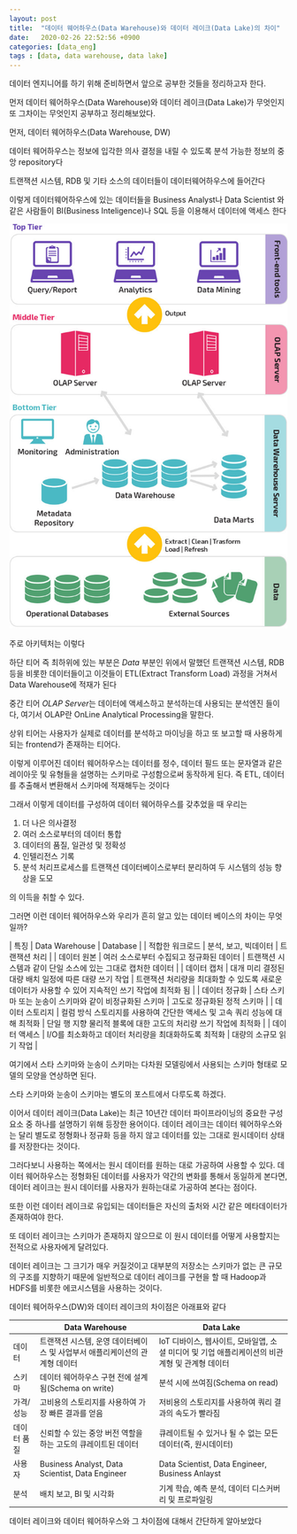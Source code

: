 ```yaml
---
layout: post
title:  "데이터 웨어하우스(Data Warehouse)와 데이터 레이크(Data Lake)의 차이"
date:   2020-02-26 22:52:56 +0900
categories: [data_eng]
tags : [data, data warehouse, data lake]
---
```

데이터 엔지니어를 하기 위해 준비하면서 앞으로 공부한 것들을 정리하고자 한다.

먼저 데이터 웨어하우스(Data Warehouse)와 데이터 레이크(Data Lake)가 무엇인지 또 그차이는 무엇인지 공부하고 정리해보았다.

<!--more-->

먼저, 데이터 웨어하우스(Data Warehouse, DW)

데이터 웨어하우스는 정보에 입각한 의사 결정을 내릴 수 있도록 분석 가능한 정보의 중앙 repository다

트랜잭션 시스템, RDB 및 기타 소스의 데이터들이 데이터웨어하우스에 들어간다

이렇게 데이터웨어하우스에 있는 데이터들을 Business Analyst나 Data Scientist 와 같은 사람들이 BI(Business Inteligence)나 SQL 등을 이용해서 데이터에 액세스 한다

![Data Warehouse Architecture](/files/datawarehouse-architecture.jpg)

주로 아키텍처는 이렇다

하단 티어 즉 최하위에 있는 부분은 *Data* 부분인 위에서 말했던 트랜잭션 시스템, RDB 등을 비롯한 데이터들이고 이것들이 ETL(Extract Transform Load) 과정을 거쳐서 Data Warehouse에 적재가 된다

중간 티어 *OLAP Server*는 데이터에 액세스하고 분석하는데 사용되는 분석엔진 들이다, 여기서 OLAP란 OnLine Analytical Processing을 말한다.

상위 티어는 사용자가 실제로 데이터를 분석하고 마이닝을 하고 또 보고할 때 사용하게 되는 frontend가 존재하는 티어다.

이렇게 이루어진 데이터 웨어하우스는 데이터를 정수, 데이터 필드 또는 문자열과 같은 레이아웃 및 유형들을 설명하는 스키마로 구성함으로써 동작하게 된다. 즉 ETL, 데이터를 추출해서 변환해서 스키마에 적재해두는 것이다

그래서 이렇게 데이터를 구성하여 데이터 웨어하우스를 갖추었을 때 우리는

1. 더 나은 의사결정
1. 여러 소스로부터의 데이터 통합
1. 데이터의 품질, 일관성 및 정확성
1. 인텔리전스 기록
1. 분석 처리프로세스를 트랜잭션 데이터베이스로부터 분리하여 두 시스템의 성능 향상을 도모

의 이득을 취할 수 있다.

그러면 이런 데이터 웨어하우스와 우리가 흔히 알고 있는 데이터 베이스의 차이는 무엇일까?

| 특징 | Data Warehouse | Database |
| 적합한 워크로드 | 분석, 보고, 빅데이터 | 트랜잭션 처리 |
| 데이터 원본 | 여러 소스로부터 수집되고 정규화된 데이터 | 트랜잭션 시스템과 같이 단일 소스에 있는 그대로 캡처한 데이터 |
| 데이터 캡처 | 대개 미리 결정된 대량 배치 일정에 따른 대량 쓰기 작업 | 트랜잭션 처리량을 최대화할 수 있도록 새로운 데이터가 사용할 수 있어 지속적인 쓰기 작업에 최적화 됨 |
| 데이터 정규화 | 스타 스키마 또는 눈송이 스키마와 같이 비정규화된 스키마 | 고도로 정규화된 정적 스키마 |
| 데이터 스토리지 | 컬럼 방식 스토리지를 사용하여 간단한 액세스 및 고속 쿼리 성능에 대해 최적화 | 단일 행 지향 물리적 블록에 대한 고도의 처리량 쓰기 작업에 최적화 |
| 데이터 액세스 |  I/O를 최소화하고 데이터 처리량을 최대화하도록 최적화 | 대량의 소규모 읽기 작업 |

여기에서 스타 스키마와 눈송이 스키마는 다차원 모델링에서 사용되는 스키마 형태로 모델의 모양을 연상하면 된다.

스타 스키마와 눈송이 스키마는 별도의 포스트에서 다루도록 하겠다.

이어서 데이터 레이크(Data Lake)는 최근 10년간 데이터 파이프라이닝의 중요한 구성 요소 중 하나를 설명하기 위해 등장한 용어이다. 데이터 레이크는 데이터 웨어하우스와는 달리 별도로 정형화나 정규화 등을 하지 않고 데이터를 있는 그대로 원시데이터 상태를 저장한다는 것이다.

그러다보니 사용하는 쪽에서는 원시 데이터를 원하는 대로 가공하여 사용할 수 있다. 데이터 웨어하우스는 정형화된 데이터를 사용자가 약간의 변화를 통해서 동일하게 본다면, 데이터 레이크는 원시 데이터를 사용자가 원하는대로 가공하여 본다는 점이다.

또한 이런 데이터 레이크로 유입되는 데이터들은 자신의 출처와 시간 같은 메타데이터가 존재하여야 한다.

또 데이터 레이크는 스키마가 존재하지 않으므로 이 원시 데이터를 어떻게 사용할지는 전적으로 사용자에게 달려있다.

데이터 레이크는 그 크기가 매우 커질것이고 대부분의 저장소는 스키마가 없는 큰 규모의 구조를 지향하기 때문에 일반적으로 데이터 레이크를 구현을 할 때 Hadoop과 HDFS를 비롯한 에코시스템을 사용하는 것이다.

데이터 웨어하우스(DW)와 데이터 레이크의 차이점은 아래표와 같다

| | Data Warehouse | Data Lake |
|---|---|---|
|데이터|트랜잭션 시스템, 운영 데이터베이스 및 사업부서 애플리케이션의 관계형 데이터 | IoT 디바이스, 웹사이트, 모바일앱, 소셜 미디어 및 기업 애플리케이션의 비관계형 및 관계형 데이터|
|스키마|데이터 웨어하우스 구현 전에 설계됨(Schema on write)|분석 시에 쓰여짐(Schema on read)|
|가격/성능| 고비용의 스토리지를 사용하여 가장 빠른 결과를 얻음|저비용의 스토리지를 사용하여 쿼리 결과의 속도가 빨라짐|
|데이터 품질|신뢰할 수 있는 중앙 버전 역할을 하는 고도의 큐레이트된 데이터| 큐레이트될 수 있거나 될 수 없는 모든 데이터(즉, 원시데이터)|
|사용자| Business Analyst, Data Scientist, Data Engineer | Data Scientist, Data Engineer, Business Anlayst|
|분석| 배치 보고, BI 및 시각화 | 기계 학습, 예측 분석, 데이터 디스커버리 및 프로파일링|

데이터 레이크와 데이터 웨어하우스와 그 차이점에 대해서 간단하게 알아보았다